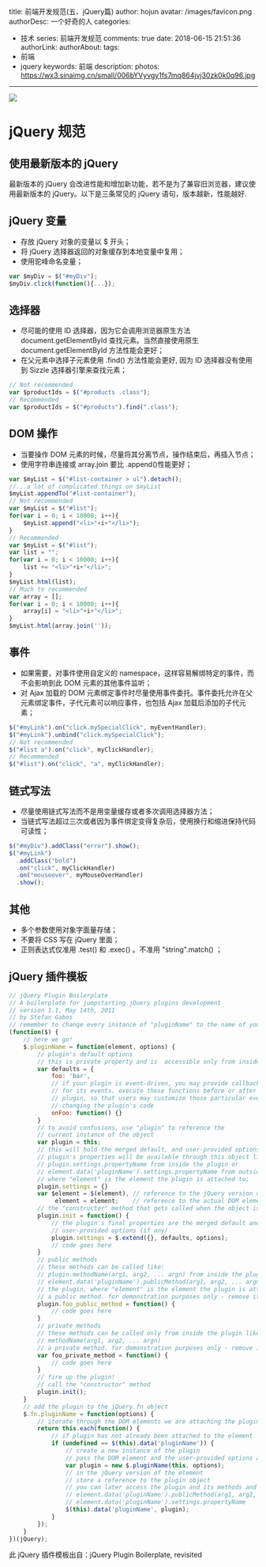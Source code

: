 title: 前端开发规范(五、jQuery篇)
author: hojun
avatar: /images/favicon.png
authorDesc: 一个好奇的人
categories: 
 - 技术
series: 前端开发规范
comments: true
date: 2018-06-15 21:51:36
authorLink:
authorAbout:
tags:
 - 前端
 - jquery
keywords: 前端
description:
photos: https://wx3.sinaimg.cn/small/006bYVyvgy1fs7mq864jvj30zk0k0q96.jpg
---
![](https://wx3.sinaimg.cn/large/006bYVyvgy1fs7mq864jvj30zk0k0q96.jpg)
# jQuery 规范
## 使用最新版本的 jQuery
最新版本的 jQuery 会改进性能和增加新功能，若不是为了兼容旧浏览器，建议使用最新版本的 jQuery。以下是三条常见的 jQuery 语句，版本越新，性能越好.
## jQuery 变量
 
 - 存放 jQuery 对象的变量以 $ 开头；
 - 将 jQuery 选择器返回的对象缓存到本地变量中复用；
 - 使用驼峰命名变量；

```js
var $myDiv = $("#myDiv");
$myDiv.click(function(){...});
```

## 选择器

 - 尽可能的使用 ID 选择器，因为它会调用浏览器原生方法 document.getElementById 查找元素。当然直接使用原生 document.getElementById 方法性能会更好；
 - 在父元素中选择子元素使用 .find() 方法性能会更好, 因为 ID 选择器没有使用到 Sizzle 选择器引擎来查找元素；

```js
// Not recommended
var $productIds = $("#products .class");
// Recommended
var $productIds = $("#products").find(".class");
```
## DOM 操作

 - 当要操作 DOM 元素的时候，尽量将其分离节点，操作结束后，再插入节点；
 - 使用字符串连接或 array.join 要比 .append()性能更好；

```js
var $myList = $("#list-container > ul").detach();
//...a lot of complicated things on $myList
$myList.appendTo("#list-container");
// Not recommended
var $myList = $("#list");
for(var i = 0; i < 10000; i++){
    $myList.append("<li>"+i+"</li>");
}
// Recommended
var $myList = $("#list");
var list = "";
for(var i = 0; i < 10000; i++){
    list += "<li>"+i+"</li>";
}
$myList.html(list);
// Much to recommended
var array = [];
for(var i = 0; i < 10000; i++){
    array[i] = "<li>"+i+"</li>";
}
$myList.html(array.join(''));
```

## 事件

 - 如果需要，对事件使用自定义的 namespace，这样容易解绑特定的事件，而不会影响到此 DOM 元素的其他事件监听；
 - 对 Ajax 加载的 DOM 元素绑定事件时尽量使用事件委托。事件委托允许在父元素绑定事件，子代元素可以响应事件，也包括 Ajax 加载后添加的子代元素；

```js
$("#myLink").on("click.mySpecialClick", myEventHandler);
$("#myLink").unbind("click.mySpecialClick");
// Not recommended
$("#list a").on("click", myClickHandler);
// Recommended
$("#list").on("click", "a", myClickHandler);
```

## 链式写法

 - 尽量使用链式写法而不是用变量缓存或者多次调用选择器方法；
 - 当链式写法超过三次或者因为事件绑定变得复杂后，使用换行和缩进保持代码可读性；

```js
$("#myDiv").addClass("error").show();
$("#myLink")
  .addClass("bold")
  .on("click", myClickHandler)
  .on("mouseover", myMouseOverHandler)
  .show();
```

## 其他

 - 多个参数使用对象字面量存储；
 - 不要将 CSS 写在 jQuery 里面；
 - 正则表达式仅准用 .test() 和 .exec() 。不准用 "string".match() ；

## jQuery 插件模板
```js
// jQuery Plugin Boilerplate
// A boilerplate for jumpstarting jQuery plugins development
// version 1.1, May 14th, 2011
// by Stefan Gabos
// remember to change every instance of "pluginName" to the name of your plugin!
(function($) {
    // here we go!
    $.pluginName = function(element, options) {
        // plugin's default options
        // this is private property and is  accessible only from inside the plugin
        var defaults = {
            foo: 'bar',
            // if your plugin is event-driven, you may provide callback capabilities
            // for its events. execute these functions before or after events of your
            // plugin, so that users may customize those particular events without
            // changing the plugin's code
            onFoo: function() {}
        }
        // to avoid confusions, use "plugin" to reference the
        // current instance of the object
        var plugin = this;
        // this will hold the merged default, and user-provided options
        // plugin's properties will be available through this object like:
        // plugin.settings.propertyName from inside the plugin or
        // element.data('pluginName').settings.propertyName from outside the plugin,
        // where "element" is the element the plugin is attached to;
        plugin.settings = {}
        var $element = $(element), // reference to the jQuery version of DOM element
             element = element;    // reference to the actual DOM element
        // the "constructor" method that gets called when the object is created
        plugin.init = function() {
            // the plugin's final properties are the merged default and
            // user-provided options (if any)
            plugin.settings = $.extend({}, defaults, options);
            // code goes here
        }
        // public methods
        // these methods can be called like:
        // plugin.methodName(arg1, arg2, ... argn) from inside the plugin or
        // element.data('pluginName').publicMethod(arg1, arg2, ... argn) from outside
        // the plugin, where "element" is the element the plugin is attached to;
        // a public method. for demonstration purposes only - remove it!
        plugin.foo_public_method = function() {
            // code goes here
        }
        // private methods
        // these methods can be called only from inside the plugin like:
        // methodName(arg1, arg2, ... argn)
        // a private method. for demonstration purposes only - remove it!
        var foo_private_method = function() {
            // code goes here
        }
        // fire up the plugin!
        // call the "constructor" method
        plugin.init();
    }
    // add the plugin to the jQuery.fn object
    $.fn.pluginName = function(options) {
        // iterate through the DOM elements we are attaching the plugin to
        return this.each(function() {
            // if plugin has not already been attached to the element
            if (undefined == $(this).data('pluginName')) {
                // create a new instance of the plugin
                // pass the DOM element and the user-provided options as arguments
                var plugin = new $.pluginName(this, options);
                // in the jQuery version of the element
                // store a reference to the plugin object
                // you can later access the plugin and its methods and properties like
                // element.data('pluginName').publicMethod(arg1, arg2, ... argn) or
                // element.data('pluginName').settings.propertyName
                $(this).data('pluginName', plugin);
            }
        });
    }
})(jQuery);
```
此 jQuery 插件模板出自：jQuery Plugin Boilerplate, revisited